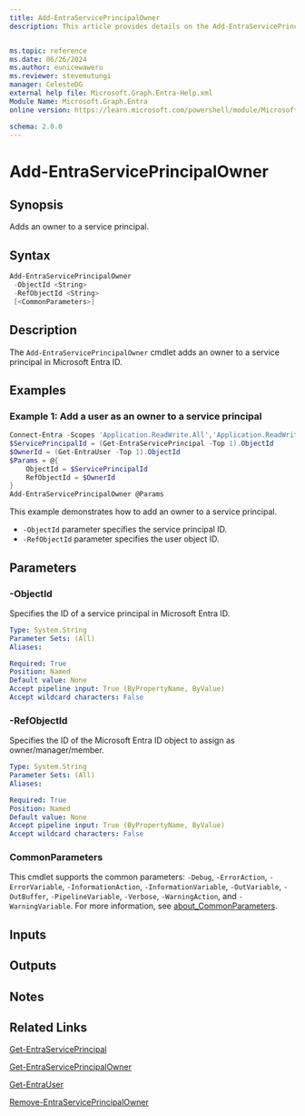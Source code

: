 ```yaml
---
title: Add-EntraServicePrincipalOwner
description: This article provides details on the Add-EntraServicePrincipalOwner command.


ms.topic: reference
ms.date: 06/26/2024
ms.author: eunicewaweru
ms.reviewer: stevemutungi
manager: CelesteDG
external help file: Microsoft.Graph.Entra-Help.xml
Module Name: Microsoft.Graph.Entra
online version: https://learn.microsoft.com/powershell/module/Microsoft.Graph.Entra/Add-EntraServicePrincipalOwner

schema: 2.0.0
---
```


# Add-EntraServicePrincipalOwner

## Synopsis

Adds an owner to a service principal.

## Syntax

```powershell
Add-EntraServicePrincipalOwner
 -ObjectId <String>
 -RefObjectId <String>
 [<CommonParameters>]
```

## Description

The `Add-EntraServicePrincipalOwner` cmdlet adds an owner to a service principal in Microsoft Entra ID.

## Examples

### Example 1: Add a user as an owner to a service principal

```powershell
Connect-Entra -Scopes 'Application.ReadWrite.All','Application.ReadWrite.OwnedBy'
$ServicePrincipalId = (Get-EntraServicePrincipal -Top 1).ObjectId
$OwnerId = (Get-EntraUser -Top 1).ObjectId
$Params = @{
    ObjectId = $ServicePrincipalId 
    RefObjectId = $OwnerId  
}
Add-EntraServicePrincipalOwner @Params
```

This example demonstrates how to add an owner to a service principal.

- `-ObjectId` parameter specifies the service principal ID.
- `-RefObjectId` parameter specifies the user object ID.

## Parameters

### -ObjectId

Specifies the ID of a service principal in Microsoft Entra ID.

```yaml
Type: System.String
Parameter Sets: (All)
Aliases:

Required: True
Position: Named
Default value: None
Accept pipeline input: True (ByPropertyName, ByValue)
Accept wildcard characters: False
```

### -RefObjectId

Specifies the ID of the Microsoft Entra ID object to assign as owner/manager/member.

```yaml
Type: System.String
Parameter Sets: (All)
Aliases:

Required: True
Position: Named
Default value: None
Accept pipeline input: True (ByPropertyName, ByValue)
Accept wildcard characters: False
```

### CommonParameters

This cmdlet supports the common parameters: `-Debug`, `-ErrorAction`, `-ErrorVariable`, `-InformationAction`, `-InformationVariable`, `-OutVariable`, `-OutBuffer`, `-PipelineVariable`, `-Verbose`, `-WarningAction`, and `-WarningVariable`. For more information, see [about_CommonParameters](https://go.microsoft.com/fwlink/?LinkID=113216).

## Inputs

## Outputs

## Notes

## Related Links

[Get-EntraServicePrincipal](Get-EntraServicePrincipal.md)

[Get-EntraServicePrincipalOwner](Get-EntraServicePrincipalOwner.md)

[Get-EntraUser](Get-EntraUser.md)

[Remove-EntraServicePrincipalOwner](Remove-EntraServicePrincipalOwner.md)
